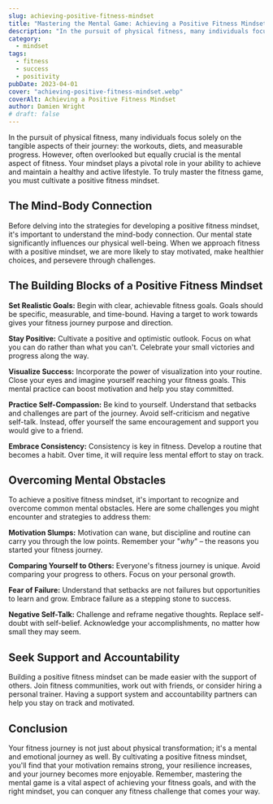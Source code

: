 ```yaml
---
slug: achieving-positive-fitness-mindset
title: "Mastering the Mental Game: Achieving a Positive Fitness Mindset"
description: "In the pursuit of physical fitness, many individuals focus solely on the tangible aspects of their journey: the workouts, diets, and measurable progress."
category:
  - mindset
tags:
  - fitness
  - success
  - positivity
pubDate: 2023-04-01
cover: "achieving-positive-fitness-mindset.webp"
coverAlt: Achieving a Positive Fitness Mindset
author: Damien Wright
# draft: false
---
```


In the pursuit of physical fitness, many individuals focus solely on the tangible aspects of their journey: the workouts, diets, and measurable progress. However, often overlooked but equally crucial is the mental aspect of fitness. Your mindset plays a pivotal role in your ability to achieve and maintain a healthy and active lifestyle. To truly master the fitness game, you must cultivate a positive fitness mindset.

## The Mind-Body Connection

Before delving into the strategies for developing a positive fitness mindset, it's important to understand the mind-body connection. Our mental state significantly influences our physical well-being. When we approach fitness with a positive mindset, we are more likely to stay motivated, make healthier choices, and persevere through challenges.

## The Building Blocks of a Positive Fitness Mindset

**Set Realistic Goals:** Begin with clear, achievable fitness goals. Goals should be specific, measurable, and time-bound. Having a target to work towards gives your fitness journey purpose and direction.

**Stay Positive:** Cultivate a positive and optimistic outlook. Focus on what you can do rather than what you can't. Celebrate your small victories and progress along the way.

**Visualize Success:** Incorporate the power of visualization into your routine. Close your eyes and imagine yourself reaching your fitness goals. This mental practice can boost motivation and help you stay committed.

**Practice Self-Compassion:** Be kind to yourself. Understand that setbacks and challenges are part of the journey. Avoid self-criticism and negative self-talk. Instead, offer yourself the same encouragement and support you would give to a friend.

**Embrace Consistency:** Consistency is key in fitness. Develop a routine that becomes a habit. Over time, it will require less mental effort to stay on track.

## Overcoming Mental Obstacles

To achieve a positive fitness mindset, it's important to recognize and overcome common mental obstacles. Here are some challenges you might encounter and strategies to address them:

**Motivation Slumps:** Motivation can wane, but discipline and routine can carry you through the low points. Remember your "*why*" – the reasons you started your fitness journey.

**Comparing Yourself to Others:** Everyone's fitness journey is unique. Avoid comparing your progress to others. Focus on your personal growth.

**Fear of Failure:** Understand that setbacks are not failures but opportunities to learn and grow. Embrace failure as a stepping stone to success.

**Negative Self-Talk:** Challenge and reframe negative thoughts. Replace self-doubt with self-belief. Acknowledge your accomplishments, no matter how small they may seem.

## Seek Support and Accountability

Building a positive fitness mindset can be made easier with the support of others. Join fitness communities, work out with friends, or consider hiring a personal trainer. Having a support system and accountability partners can help you stay on track and motivated.

## Conclusion

Your fitness journey is not just about physical transformation; it's a mental and emotional journey as well. By cultivating a positive fitness mindset, you'll find that your motivation remains strong, your resilience increases, and your journey becomes more enjoyable. Remember, mastering the mental game is a vital aspect of achieving your fitness goals, and with the right mindset, you can conquer any fitness challenge that comes your way.
